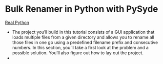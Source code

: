 # Bulk Renamer in Python with PySyde

[Real Python](https://realpython.com/bulk-file-rename-tool-python/)

-
    The project you’ll build in this tutorial consists of a GUI application that loads multiple files from a given directory and allows you to rename all those files in one go using a predefined filename prefix and consecutive numbers. In this section, you’ll take a first look at the problem and a possible solution. You’ll also figure out how to lay out the project.
-